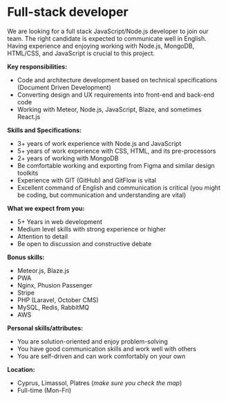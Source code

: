 # Full-stack developer

We are looking for a full stack JavaScript/Node.js developer to join our team. The right candidate is expected to communicate well in English. Having experience and enjoying working with Node.js, MongoDB, HTML/CSS, and JavaScript is crucial to this project.

__Key responsibilities:__

- Code and architecture development based on technical specifications (Document Driven Development)
- Converting design and UX requirements into front-end and back-end code
- Working with Meteor, Node.js, JavaScript, Blaze, and sometimes React.js

__Skills and Specifications:__

- 3+ years of work experience with Node.js and JavaScript
- 5+ years of work experience with CSS, HTML, and its pre-processors
- 2+ years of working with MongoDB
- Be comfortable working and exporting from Figma and similar design toolkits
- Experience with GIT (GitHub) and GitFlow is vital
- Excellent command of English and communication is critical (you might be coding, but communication and understanding are vital)

__What we expect from you:__

- 5+ Years in web development
- Medium level skills with strong experience or higher
- Attention to detail
- Be open to discussion and constructive debate

__Bonus skills:__

- Meteor.js, Blaze.js
- PWA
- Nginx, Phusion Passenger
- Stripe
- PHP (Laravel, October CMS)
- MySQL, Redis, RabbitMQ
- AWS

__Personal skills/attributes:__

- You are solution-oriented and enjoy problem-solving
- You have good communication skills and work well with others
- You are self-driven and can work comfortably on your own

__Location:__

- Cyprus, Limassol, Platres (*make sure you check the map*)
- Full-time (Mon-Fri)
